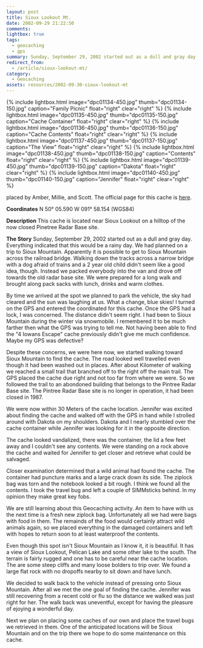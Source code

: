 ```yaml
---
layout: post
title: Sioux Lookout Mt.
date: 2002-09-29 21:22:50
comments: 
lightbox: true
tags:
  - geocaching
  - gps
summary: Sunday, September 29, 2002 started out as a dull and gray day. Everything indicated that this would be a rainy day. We had planned on a trip to Sioux Mountain. Apparently it is possible to get to Sioux Mountain across the railroad bridge. Walking down the tracks across a narrow bridge with a dog afraid of trains and a 2 year old child didn't seem like a good idea, though. Instead we packed everybody into the van and drove off towards the old radar base site. We were prepared for a long walk and brought along pack sacks with lunch, drinks and warm clothes.
redirect_from:
  - /article/sioux-lookout-mt/
category:
  - Geocaching
assets: resources/2002-09-30-sioux-lookout-mt
---
```


{% include lightbox.html image="dpc01134-450.jpg" thumb="dpc01134-150.jpg" caption="Family Picnic"  float="right" clear="right" %}
{% include lightbox.html image="dpc01135-450.jpg" thumb="dpc01135-150.jpg" caption="Cache Container"  float="right" clear="right" %}
{% include lightbox.html image="dpc01136-450.jpg" thumb="dpc01136-150.jpg" caption="Cache Contents"  float="right" clear="right" %}
{% include lightbox.html image="dpc01137-450.jpg" thumb="dpc01137-150.jpg" caption="The View"  float="right" clear="right" %}
{% include lightbox.html image="dpc01138-450.jpg" thumb="dpc01138-150.jpg" caption="Contents"  float="right" clear="right" %}
{% include lightbox.html image="dpc01139-450.jpg" thumb="dpc01139-150.jpg" caption="Dakota"  float="right" clear="right" %}
{% include lightbox.html image="dpc01140-450.jpg" thumb="dpc01140-150.jpg" caption="Jennifer"  float="right" clear="right" %}

placed by Amber, Millie, and Scott. The official page for this cache is [here](http://www.geocaching.com/seek/cache_details.asp?ID=28027).

**Coordinates**
N 50&deg; 05.590 W 091&deg; 58.154 (WGS84)

**Description**
This cache is located near Sioux Lookout on a hilltop of the now closed Pinetree Radar Base site.

**The Story**
Sunday, September 29, 2002 started out as a dull and gray day. Everything indicated that this would be a rainy day. We had planned on a trip to Sioux Mountain. Apparently it is possible to get to Sioux Mountain across the railroad bridge. Walking down the tracks across a narrow bridge with a dog afraid of trains and a 2 year old child didn't seem like a good idea, though. Instead we packed everybody into the van and drove off towards the old radar base site. We were prepared for a long walk and brought along pack sacks with lunch, drinks and warm clothes.

By time we arrived at the spot we planned to park the vehicle, the sky had cleared and the sun was laughing at us. What a change, blue skies! I turned on the GPS and entered the coordinated for this cache. Once the GPS had a lock, I was concerned. The distance didn't seem right. I had been to Sioux Mountain during the winter via snowmobile. I remembered it to be much farther then what the GPS was trying to tell me. Not having been able to find the "4 Iowans Escape" cache previously didn't give me much confidence. Maybe my GPS was defective?

Despite these concerns, we were here now, we started walking toward Sioux Mountain to find the cache. The road looked well travelled even though it had been washed out in places. After about Kilometer of walking we reached a small trail that branched off to the right off the main trail. The GPS placed the cache due right and not too far from where we were. So we followed the trail to an abondoned building that belongs to the Pintree Radar Base site. The Pintree Radar Base site is no longer in operation, it had been closed in 1987.

We were now within 30 Meters of the cache location. Jennifer was excited about finding the cache and walked off with the GPS in hand while I strolled around with Dakota on my shoulders. Dakota and I nearly stumbled over the cache container while Jennifer was looking for it in the opposite direction.

The cache looked vandalized, there was the container, the lid a few feet away and I couldn't see any contents. We were standing on a rock above the cache and waited for Jennifer to get closer and retrieve what could be salvaged.

Closer examination determined that a wild animal had found the cache. The container had puncture marks and a large crack down its side. The ziplock bag was torn and the notebook looked a bit rough. I think we found all the contents. I took the travel bug and left a couple of SIMMsticks behind. In my opinion they make great key fobs.

We are still learning about this Geocaching activity. An item to have with us the next time is a fresh new ziplock bag. Unfortunately all we had were bags with food in them. The remainds of the food would certainly attract wild animals again, so we placed everything in the damaged containers and left with hopes to return soon to at least waterproof the contents.

Even though this spot isn't Sioux Mountain as I know it, it is beautiful.  It has a view of Sioux Lookout, Pelican Lake and some other lake to the south. The terrain is fairly rugged and one has to be careful near the cache location. The are some steep cliffs and many loose bolders to trip over. We found a large flat rock with no dropoffs nearby to sit down and have lunch.

We decided to walk back to the vehicle instead of pressing onto Sioux Mountain. After all we met the one goal of finding the cache. Jennifer was still recovering from a recent cold or flu so the distance we walked was just right for her. The walk back was uneventful, except for having the pleasure of ejoying a wonderful day.

Next we plan on placing some caches of our own and place the travel bugs we retrieved in them. One of the anticipated locations will be Sioux Mountain and on the trip there we hope to do some maintenance on this cache.
